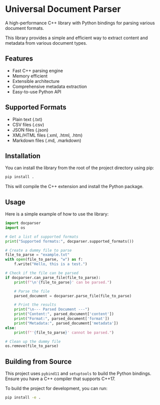 # Universal Document Parser

A high-performance C++ library with Python bindings for parsing various document formats.

This library provides a simple and efficient way to extract content and metadata from various document types.

## Features

- Fast C++ parsing engine
- Memory efficient
- Extensible architecture
- Comprehensive metadata extraction
- Easy-to-use Python API

## Supported Formats

- Plain text (.txt)
- CSV files (.csv)
- JSON files (.json)
- XML/HTML files (.xml, .html, .htm)
- Markdown files (.md, .markdown)

## Installation

You can install the library from the root of the project directory using pip:

```bash
pip install .
```

This will compile the C++ extension and install the Python package.

## Usage

Here is a simple example of how to use the library:

```python
import docparser
import os

# Get a list of supported formats
print("Supported formats:", docparser.supported_formats())

# Create a dummy file to parse
file_to_parse = "example.txt"
with open(file_to_parse, "w") as f:
    f.write("Hello, this is a test.")

# Check if the file can be parsed
if docparser.can_parse_file(file_to_parse):
    print(f"\n'{file_to_parse}' can be parsed.")

    # Parse the file
    parsed_document = docparser.parse_file(file_to_parse)

    # Print the results
    print("\n--- Parsed Document ---")
    print("Content:", parsed_document['content'])
    print("Format:", parsed_document['format'])
    print("Metadata:", parsed_document['metadata'])
else:
    print(f"'{file_to_parse}' cannot be parsed.")

# Clean up the dummy file
os.remove(file_to_parse)
```

## Building from Source

This project uses `pybind11` and `setuptools` to build the Python bindings. Ensure you have a C++ compiler that supports C++17.

To build the project for development, you can run:

```bash
pip install -e .
```
